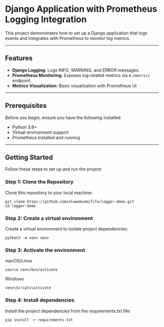 # Django Application with Prometheus Logging Integration

This project demonstrates how to set up a Django application that logs events and integrates with Prometheus to monitor log metrics.

---

## Features
- **Django Logging**: Logs INFO, WARNING, and ERROR messages.
- **Prometheus Monitoring**: Exposes log-related metrics via a `/metrics` endpoint.
- **Metrics Visualization**: Basic visualization with Prometheus UI

---

## Prerequisites
Before you begin, ensure you have the following installed:
- Python 3.8+
- Virtual environment support
- Prometheus installed and running

---

## Getting Started

Follow these steps to set up and run the project:

### Step 1: Clone the Repository
Clone this repository to your local machine:
```
git clone https://github.com/oluwabunmifife/logger-demo.git
cd logger-demo
```

### Step 2: Create a virtual environment
Create a virtual environment to isolate project dependencies:
```
python3 -m venv venv
```

### Step 3: Activate the environment
macOS/Linux
```
source venv/bin/activate
```

Windows
```
venv\Scripts\activate
```

### Step 4: Install dependencies
Install the project dependencies from the requirements.txt file:
```
pip install -r requirements.txt
```
